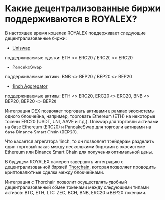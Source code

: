 # Какие децентрализованные биржи поддерживаются в ROYALEX?

В настоящее время кошелек ROYALEX поддерживает следующие децентрализованные биржи:

- [Uniswap](https://uniswap.org)

поддерживаемые сделки: ETH <> ERC20 / ERC20 <> ERC20

- [PancakeSwap](https://pancakeswap.finance)

поддерживаемые активы: BNB <> BEP20 / BEP20 <> BEP20

- [1inch Aggregator](https://app.1inch.io/)

поддерживаемые активы: ETH <> ERC20, ERC20 <> ERC20, BNB <> BEP20, BEP20 <> BEP20

Интеграция DEX позволяет торговать активами в рамках экосистемы одного блокчейна, например, торговать Ethereum (ETH) на некоторые токены ERC20 (USDT, UNI, AAVE и т.д.). Uniswap для торговли активами на базе Ethereum (ERC20) и PancakeSwap для торговли активами на базе Binance Smart Chain (BEP20).

Что касается агрегатора 1inch, то он позволяет трейдерам разделить один торговый заказ между несколькими биржами в экосистеме Ethereum или Binance Smart Chain для получения оптимальной цены.

В будущем ROYALEX намерен завершить интеграцию с децентрализованной биржей [Thorchain](https://thorchain.org), которая позволяет проводить криптовалютные сделки между блокчейнами.

Интеграция с Thorchain позволит осуществлять удобный децентрализованный обмен токенами между следующими типами активов: BTC, ETH, LTC, ZEC, BCH, BNB, ERC20 и BEP20 токенами.